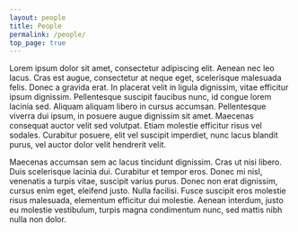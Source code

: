 ```yaml
---
layout: people
title: People
permalink: /people/
top_page: true
---
```


 Lorem ipsum dolor sit amet, consectetur adipiscing elit. Aenean nec leo lacus. Cras est augue, consectetur at neque eget, scelerisque malesuada felis. Donec a gravida erat. In placerat velit in ligula dignissim, vitae efficitur ipsum dignissim. Pellentesque suscipit faucibus nunc, id congue lorem lacinia sed. Aliquam aliquam libero in cursus accumsan. Pellentesque viverra dui ipsum, in posuere augue dignissim sit amet. Maecenas consequat auctor velit sed volutpat. Etiam molestie efficitur risus vel sodales. Curabitur posuere, elit vel suscipit imperdiet, nunc lacus blandit purus, vel auctor dolor velit hendrerit velit.

Maecenas accumsan sem ac lacus tincidunt dignissim. Cras ut nisi libero. Duis scelerisque lacinia dui. Curabitur et tempor eros. Donec mi nisl, venenatis a turpis vitae, suscipit varius purus. Donec non erat dignissim, cursus enim eget, eleifend justo. Nulla facilisi. Fusce suscipit eros molestie risus malesuada, elementum efficitur dui molestie. Aenean interdum, justo eu molestie vestibulum, turpis magna condimentum nunc, sed mattis nibh nulla non dolor.
